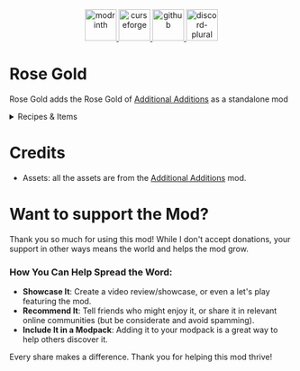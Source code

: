 <div align="center">
    <a href="https://modrinth.com/mod/rose-gold">
        <img alt="modrinth" height="56" src="https://cdn.jsdelivr.net/npm/@intergrav/devins-badges@3/assets/cozy-minimal/available/modrinth_vector.svg">
    </a>
    <a href="https://www.curseforge.com/minecraft/mc-mods/rhms-rose-gold">
        <img alt="curseforge" height="56" src="https://cdn.jsdelivr.net/npm/@intergrav/devins-badges@3/assets/cozy-minimal/available/curseforge_vector.svg">
    </a>
    <a href="https://github.com/Raik176/rose-gold">
        <img alt="github" height="56" src="https://cdn.jsdelivr.net/npm/@intergrav/devins-badges@3/assets/cozy-minimal/available/github_vector.svg">
    </a>
    <a href="https://discord.gg/FpEReTJbSA">
        <img alt="discord-plural" height="56" src="https://cdn.jsdelivr.net/npm/@intergrav/devins-badges@3/assets/cozy-minimal/social/discord-plural_vector.svg">
    </a>
</div>


# Rose Gold
Rose Gold adds the Rose Gold of [Additional Additions](https://github.com/Additional-Mods/additionaladditions) as a standalone mod

<details>
<summary>Recipes & Items</summary>

#### Rose Gold Alloy
Base alloy used for smithing

![Rose Gold Alloy Recipe](https://i.imgur.com/BBlLcyP.png)

#### Rose Gold Upgrade Template
Can be found with a 5% chance in the following locations:
- Abandoned Mineshaft
- Jungle Temple
- Pillager Outpost
- Shipwreck
- Dungeons

Can also be cloned using the following recipe

![Rose Gold Upgrade Dupe Recipe](https://i.imgur.com/EDHW3FI.png)

#### Rose Gold Smithing
Iron equipment can be upgraded into rose gold equipment using a single alloy, upgrade template, and iron equipment

![Rose Gold Smithing](https://i.imgur.com/6iNGnHA.png)


</details>

# Credits
  - Assets: all the assets are from the [Additional Additions](https://github.com/Additional-Mods/additionaladditions) mod.

# Want to support the Mod?
Thank you so much for using this mod! While I don't accept donations, your support in other ways means the world and helps the mod grow.

### How You Can Help Spread the Word:
- **Showcase It**: Create a video review/showcase, or even a let's play featuring the mod.
- **Recommend It**: Tell friends who might enjoy it, or share it in relevant online communities (but be considerate and avoid spamming).
- **Include It in a Modpack**: Adding it to your modpack is a great way to help others discover it. 

Every share makes a difference. Thank you for helping this mod thrive!